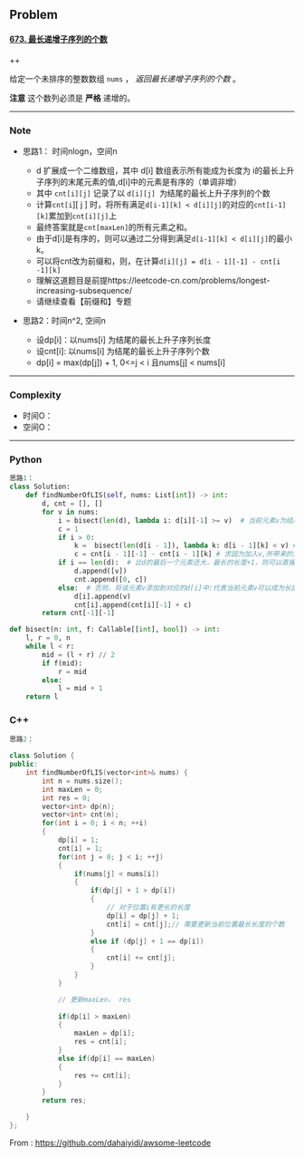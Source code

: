 ## Problem

#### [673. 最长递增子序列的个数](https://leetcode-cn.com/problems/number-of-longest-increasing-subsequence/)

++

给定一个未排序的整数数组 `nums` ， *返回最长递增子序列的个数* 。

**注意** 这个数列必须是 **严格** 递增的。

 

------

### Note

- 思路1： 时间nlogn，空间n
  -  d 扩展成一个二维数组，其中 d[i] 数组表示所有能成为长度为 i的最长上升子序列的末尾元素的值,d[i]中的元素是有序的（单调非增）
  - 其中 `cnt[i][j]` 记录了以 `d[i][j] `为结尾的最长上升子序列的个数
  - 计算`cnt[i`][ j ] 时，将所有满足`d[i-1][k] < d[i][j]`的对应的`cnt[i-1][k]`累加到`cnt[i][j]`上
  - 最终答案就是` cnt[maxLen] `的所有元素之和。
  - 由于d[i]是有序的，则可以通过二分得到满足`d[i-1][k] < d[i][j]`的最小k。
  - 可以将cnt改为前缀和，则，在计算`d[i][j] = d[i - 1][-1] - cnt[i -1][k]`
  - 理解这道题目是前提https://leetcode-cn.com/problems/longest-increasing-subsequence/
  - 请继续查看【前缀和】专题
  
- 思路2：时间n^2, 空间n
  - 设dp[i]：以nums[i] 为结尾的最长上升子序列长度
  - 设cnt[i]:  以nums[i] 为结尾的最长上升子序列个数
  - dp[i] = max(dp[j]) + 1, 0<=j < i 且nums[j] < nums[i]


------

### Complexity

- 时间O：
- 空间O：

------

### Python

```python
思路1：
class Solution:
    def findNumberOfLIS(self, nums: List[int]) -> int:
        d, cnt = [], []
        for v in nums:
            i = bisect(len(d), lambda i: d[i][-1] >= v)  # 当前元素v为结尾的最长长度为i， 因此需要更新d[i]和cnt[i]
            c = 1
            if i > 0:
                k =  bisect(len(d[i - 1]), lambda k: d[i - 1][k] < v) # 在递减的序列中寻找第一个<目标值的位置
                c = cnt[i - 1][-1] - cnt[i - 1][k] # 求因为加入v,所带来的第cnt[i]的变化
            if i == len(d):  # 比d的最后一个元素还大，最长的长度+1，则可以直接添加到d队尾（d要扩展一个元素），cnt也要扩展一个元素
                d.append([v])
                cnt.append([0, c])
            else:  # 否则，将该元素v添加到对应的d[i]中:代表当前元素v可以成为长度为i的队尾元素；cnt[i]也要对应的增加一个append一个元素，由于是前缀和，则需要append  cnt[i][-1] + c
                d[i].append(v)
                cnt[i].append(cnt[i][-1] + c)
        return cnt[-1][-1]

def bisect(n: int, f: Callable[[int], bool]) -> int:
    l, r = 0, n
    while l < r:
        mid = (l + r) // 2
        if f(mid):
            r = mid
        else:
            l = mid + 1
    return l

```

### C++

```C++
思路2：
    
class Solution {
public:
    int findNumberOfLIS(vector<int>& nums) {
        int n = nums.size();
        int maxLen = 0;
        int res = 0;
        vector<int> dp(n);
        vector<int> cnt(n);
        for(int i = 0; i < n; ++i)
        {
            dp[i] = 1;
            cnt[i] = 1;
            for(int j = 0; j < i; ++j)
            {
                if(nums[j] < nums[i])
                {
                    if(dp[j] + 1 > dp[i])
                    {
                        // 对于位置i有更长的长度
                        dp[i] = dp[j] + 1;
                        cnt[i] = cnt[j];// 需要更新当前位置最长长度的个数
                    }
                    else if (dp[j] + 1 == dp[i])
                    {
                        cnt[i] += cnt[j];
                    }
                }
            }

            // 更新maxLen， res
            
            if(dp[i] > maxLen)
            {
                maxLen = dp[i];
                res = cnt[i];
            }
            else if(dp[i] == maxLen)
            {
                res += cnt[i];
            }
        }
        return res;

    }
};
```



From : https://github.com/dahaiyidi/awsome-leetcode
